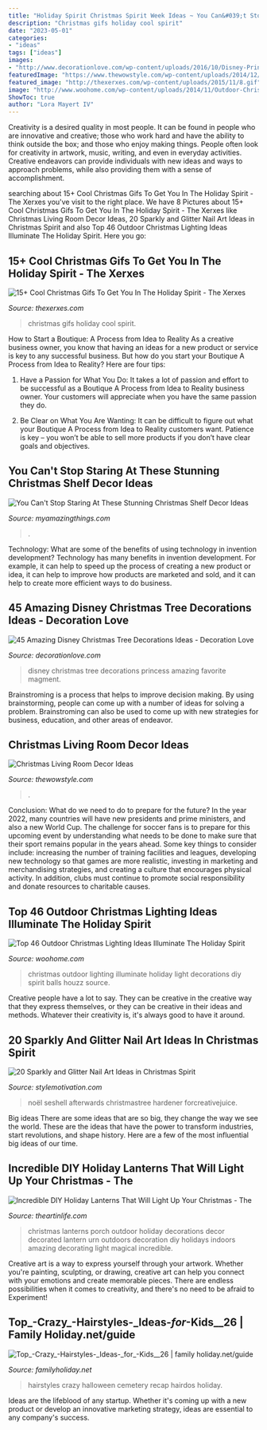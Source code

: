 ```yaml
---
title: "Holiday Spirit Christmas Spirit Week Ideas ~ You Can&#039;t Stop Staring At These Stunning Christmas Shelf Decor Ideas"
description: "Christmas gifs holiday cool spirit"
date: "2023-05-01"
categories:
- "ideas"
tags: ["ideas"]
images:
- "http://www.decorationlove.com/wp-content/uploads/2016/10/Disney-Princess-Christmas-Tree.jpg"
featuredImage: "https://www.thewowstyle.com/wp-content/uploads/2014/12/146.jpg"
featured_image: "http://thexerxes.com/wp-content/uploads/2015/11/8.gif"
image: "http://www.woohome.com/wp-content/uploads/2014/11/Outdoor-Christmas-Lighting-Decorations-8.jpg"
ShowToc: true
author: "Lora Mayert IV"
---
```



Creativity is a desired quality in most people. It can be found in people who are innovative and creative; those who work hard and have the ability to think outside the box; and those who enjoy making things. People often look for creativity in artwork, music, writing, and even in everyday activities. Creative endeavors can provide individuals with new ideas and ways to approach problems, while also providing them with a sense of accomplishment.

	

		
searching about 15+ Cool Christmas Gifs To Get You In The Holiday Spirit - The Xerxes you've visit to the right place. We have 8 Pictures about 15+ Cool Christmas Gifs To Get You In The Holiday Spirit - The Xerxes like Christmas Living Room Decor Ideas, 20 Sparkly and Glitter Nail Art Ideas in Christmas Spirit and also Top 46 Outdoor Christmas Lighting Ideas Illuminate The Holiday Spirit. Here you go:
		
    
## 15+ Cool Christmas Gifs To Get You In The Holiday Spirit - The Xerxes

<img loading=lazy src="http://thexerxes.com/wp-content/uploads/2015/11/8.gif" onerror="this.onerror=null;this.src='https://tse1.mm.bing.net/th?id=OIP.YXPCAVEtBbNGzwvsS18dnQHaK1&amp;pid=15.1';" alt="15+ Cool Christmas Gifs To Get You In The Holiday Spirit - The Xerxes">

_Source: thexerxes.com_

>christmas gifs holiday cool spirit. 

	

How to Start a Boutique: A Process from Idea to Reality
As a creative business owner, you know that having an ideas for a new product or service is key to any successful business. But how do you start your Boutique A Process from Idea to Reality? Here are four tips:
1. Have a Passion for What You Do: It takes a lot of passion and effort to be successful as a Boutique A Process from Idea to Reality business owner. Your customers will appreciate when you have the same passion they do.

2. Be Clear on What You Are Wanting: It can be difficult to figure out what your Boutique A Process from Idea to Reality customers want. Patience is key – you won’t be able to sell more products if you don’t have clear goals and objectives.


    
## You Can&#039;t Stop Staring At These Stunning Christmas Shelf Decor Ideas

<img loading=lazy src="https://myamazingthings.com/wp-content/uploads/2017/12/christmas-shelf-decor-2-.jpg" onerror="this.onerror=null;this.src='https://tse3.mm.bing.net/th?id=OIP.-vVnBc_qjYp8bDKPfD22UgHaJ4&amp;pid=15.1';" alt="You Can&#039;t Stop Staring At These Stunning Christmas Shelf Decor Ideas">

_Source: myamazingthings.com_

>. 

	

Technology: What are some of the benefits of using technology in invention development?
Technology has many benefits in invention development. For example, it can help to speed up the process of creating a new product or idea, it can help to improve how products are marketed and sold, and it can help to create more efficient ways to do business.

    
## 45 Amazing Disney Christmas Tree Decorations Ideas - Decoration Love

<img loading=lazy src="http://www.decorationlove.com/wp-content/uploads/2016/10/Disney-Princess-Christmas-Tree.jpg" onerror="this.onerror=null;this.src='https://tse1.mm.bing.net/th?id=OIP.dgAgkz4Lkkab8QtyPqiDdgCsEs&amp;pid=15.1';" alt="45 Amazing Disney Christmas Tree Decorations Ideas - Decoration Love">

_Source: decorationlove.com_

>disney christmas tree decorations princess amazing favorite magment. 

	

Brainstroming is a process that helps to improve decision making. By using brainstorming, people can come up with a number of ideas for solving a problem. Brainstroming can also be used to come up with new strategies for business, education, and other areas of endeavor.

    
## Christmas Living Room Decor Ideas

<img loading=lazy src="https://www.thewowstyle.com/wp-content/uploads/2014/12/146.jpg" onerror="this.onerror=null;this.src='https://tse4.mm.bing.net/th?id=OIP.DYEE0PqivQxGzaIp2YBmagHaLJ&amp;pid=15.1';" alt="Christmas Living Room Decor Ideas">

_Source: thewowstyle.com_

>. 

	

Conclusion: What do we need to do to prepare for the future?
In the year 2022, many countries will have new presidents and prime ministers, and also a new World Cup. The challenge for soccer fans is to prepare for this upcoming event by understanding what needs to be done to make sure that their sport remains popular in the years ahead. Some key things to consider include: increasing the number of training facilities and leagues, developing new technology so that games are more realistic, investing in marketing and merchandising strategies, and creating a culture that encourages physical activity. In addition, clubs must continue to promote social responsibility and donate resources to charitable causes.

    
## Top 46 Outdoor Christmas Lighting Ideas Illuminate The Holiday Spirit

<img loading=lazy src="http://www.woohome.com/wp-content/uploads/2014/11/Outdoor-Christmas-Lighting-Decorations-8.jpg" onerror="this.onerror=null;this.src='https://tse4.mm.bing.net/th?id=OIP.Wrjt2rR9DpPVKyJPSC64pAHaJ5&amp;pid=15.1';" alt="Top 46 Outdoor Christmas Lighting Ideas Illuminate The Holiday Spirit">

_Source: woohome.com_

>christmas outdoor lighting illuminate holiday light decorations diy spirit balls houzz source. 

	

Creative people have a lot to say. They can be creative in the creative way that they express themselves, or they can be creative in their ideas and methods. Whatever their creativity is, it's always good to have it around.

    
## 20 Sparkly And Glitter Nail Art Ideas In Christmas Spirit

<img loading=lazy src="https://www.stylemotivation.com/wp-content/uploads/2013/12/20-Sparkly-and-Glitter-Nail-Art-Ideas-in-Christmas-Spirit-8-1100x1536.jpg" onerror="this.onerror=null;this.src='https://tse3.mm.bing.net/th?id=OIP.ArIV1RB0iUVyusP_gQ7h2wHaKV&amp;pid=15.1';" alt="20 Sparkly and Glitter Nail Art Ideas in Christmas Spirit">

_Source: stylemotivation.com_

>noël seshell afterwards christmastree hardener forcreativejuice. 

	

Big ideas
There are some ideas that are so big, they change the way we see the world. These are the ideas that have the power to transform industries, start revolutions, and shape history. Here are a few of the most influential big ideas of our time.

    
## Incredible DIY Holiday Lanterns That Will Light Up Your Christmas - The

<img loading=lazy src="http://theartinlife.com/wp-content/uploads/2017/11/Holiday-Lanterns-8-The-ART-In-LIFE.jpg" onerror="this.onerror=null;this.src='https://tse3.mm.bing.net/th?id=OIP.uIW4VYW_Ln2M3FWb9vN_bQHaLH&amp;pid=15.1';" alt="Incredible DIY Holiday Lanterns That Will Light Up Your Christmas - The">

_Source: theartinlife.com_

>christmas lanterns porch outdoor holiday decorations decor decorated lantern urn outdoors decoration diy holidays indoors amazing decorating light magical incredible. 

	

Creative art is a way to express yourself through your artwork. Whether you're painting, sculpting, or drawing, creative art can help you connect with your emotions and create memorable pieces. There are endless possibilities when it comes to creativity, and there's no need to be afraid to Experiment!

    
## Top_-Crazy_-Hairstyles-_Ideas-_for_-Kids__26 | Family Holiday.net/guide

<img loading=lazy src="https://www.familyholiday.net/wp-content/uploads/2012/10/Top_-Crazy_-Hairstyles-_Ideas-_for_-Kids__25-570x853.jpg" onerror="this.onerror=null;this.src='https://tse3.mm.bing.net/th?id=OIP.-JIx3fcXTz4OppJsIOT5eQHaLF&amp;pid=15.1';" alt="Top_-Crazy_-Hairstyles-_Ideas-_for_-Kids__26 | family holiday.net/guide">

_Source: familyholiday.net_

>hairstyles crazy halloween cemetery recap hairdos holiday. 

	

Ideas are the lifeblood of any startup. Whether it's coming up with a new product or develop an innovative marketing strategy, ideas are essential to any company's success.

